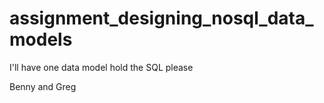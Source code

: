 # assignment_designing_nosql_data_models
I'll have one data model hold the SQL please

Benny and Greg
